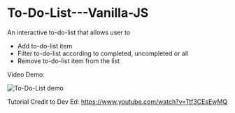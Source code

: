 # To-Do-List---Vanilla-JS

An interactive to-do-list that allows user to 
- Add to-do-list item
- Filter to-do-list according to completed, uncompleted or all
- Remove to-do-list item from the list 

Video Demo:


![To-Do-List demo](https://user-images.githubusercontent.com/57489399/99892540-b788e380-2cb0-11eb-844d-37a4372e70ba.gif)


Tutorial Credit to Dev Ed: https://www.youtube.com/watch?v=Ttf3CEsEwMQ
